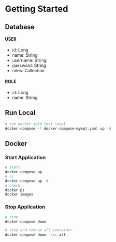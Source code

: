 # Getting Started

## Database

#### USER
- id: Long
- name: String
- username: String
- password: String
- roles: Collection<Role>

#### ROLE
- id: Long
- name: String

## Run Local
```bash
# run docker sql8 test local
docker-compose -f docker-compose-mysql.yaml up -d
```

## Docker
### Start Application
```bash
# start
docker-compose up
# or
docker-compose up -d
# check
docker ps
docker images

```

### Stop Application
```bash
# stop
docker-compose down

# stop and remove all container 
docker-compose down -rmi all
```
